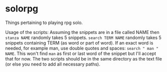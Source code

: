 # solorpg
Things pertaining to playing rpg solo.

Usage of the scripts:
Assuming the snippets are in a file called NAME then `stanza NAME` randomly takes 5 snippets. `search TERM NAME` randomly takes 5 snippets containing TERM (as word or part of word). If an exact word is needed, for example man, use double quotes and spaces: `search " man " NAME`. This won't find `man` as first or last word of the snippet but I'll accept that for now. The two scripts should be in the same directory as the text file (or else you need to add all necessary paths).
